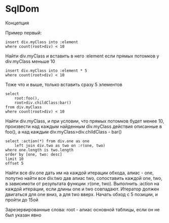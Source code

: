 # SqlDom

Концепция

Пример первый:

```
insert div.myClass into :element
where count(root>div) < 10
```
Найти div.myClass и вставить в него :element
если прямых потомков у div.myClass меньше 10

```
insert div.myClass into :element * 5
where count(root>div) < 10
```
Тоже что и выше, только вставить сразу 5 элементов

```
select 
    root:foo(), 
    root>div.childClass:bar() 
from div.myClass
where count(root>div) < 10
```
Найти div.myClass, и при условии, что прямых потомков будет менее 10,
произвести над каждым найденным div.myClass действия описанные в foo(),
а над каждым div.myClass>div.childClass - bar()

```
select :action(*) from div.one as one
    left join div.two as two on :r(one, two)
where one.length is two.length
order by [one, two: desc]
limit 10
offset 5
```
Найти все div.one дать им на каждой итерации обхода, алиас - one,
попутно найти все div.two дав алиас two,
сопоставить каждой one, two, в зависимоти от результата функции :r(one, two).
Выполнить :action на каждой итерации, если длины one и two совпадают.
Итератор должен двигаться для one вниз, а для two вверх.
Начать обход с 5 позиции, и пройти до 15ой

Зарезервированные слова:
root - алиас основной таблицы, если он не был указан явно